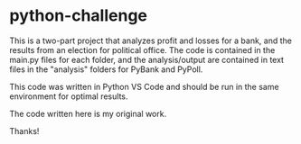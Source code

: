 # python-challenge

This is a two-part project that analyzes profit and losses for a bank, and the results from an election for political office. The code is contained in the main.py files for each folder, and the analysis/output are contained in text files in the "analysis" folders for PyBank and PyPoll.

This code was written in Python VS Code and should be run in the same environment for optimal results.

The code written here is my original work.

Thanks!
